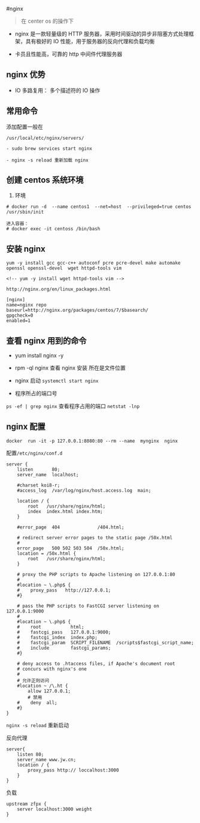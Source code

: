 #nginx

> 在 center os 的操作下

- nginx 是一款轻量级的 HTTP 服务器，采用时间驱动的异步非阻塞方式处理框架，具有极好的 IO 性能，用于服务器的反向代理和负载均衡

* 卡员且性能高，可靠的 http 中间件代理服务器

## nginx 优势

- IO 多路复用： 多个描述符的 IO 操作

## 常用命令

添加配置一般在

`/usr/local/etc/nginx/servers/`

`- sudo brew services start nginx`

`- nginx -s reload 重新加载 nginx`

## 创建 centos 系统环境

1. 环境

```
# docker run -d  --name centos1  --net=host  --privileged=true centos  /usr/sbin/init

进入容器：
# docker exec -it centoss /bin/bash
```

## 安装 nginx

```
yum -y install gcc gcc-c++ autoconf pcre pcre-devel make automake openssl openssl-devel  wget httpd-tools vim

<!-- yum -y install wget httpd-tools vim -->
```

`http://nginx.org/en/linux_packages.html`

```
[nginx]
name=nginx repo
baseurl=http://nginx.org/packages/centos/7/$basearch/
gpgcheck=0
enabled=1
```

## 查看 nginx 用到的命令

- yum install nginx -y

* rpm -ql nginx 查看 nginx 安装 所在是文件位置

* nginx 启动 `systemctl start nginx`

* 程序所占的端口号

`ps -ef | grep nginx` 查看程序占用的端口
`netstat -lnp`

## nginx 配置

```
docker  run -it -p 127.0.0.1:8080:80 --rm --name  mynginx  nginx
```

配置`/etc/nginx/conf.d`

```
server {
    listen       80;
    server_name  localhost;

    #charset koi8-r;
    #access_log  /var/log/nginx/host.access.log  main;

    location / {
        root   /usr/share/nginx/html;
        index  index.html index.htm;
    }

    #error_page  404              /404.html;

    # redirect server error pages to the static page /50x.html
    #
    error_page   500 502 503 504  /50x.html;
    location = /50x.html {
        root   /usr/share/nginx/html;
    }

    # proxy the PHP scripts to Apache listening on 127.0.0.1:80
    #
    #location ~ \.php$ {
    #    proxy_pass   http://127.0.0.1;
    #}

    # pass the PHP scripts to FastCGI server listening on 127.0.0.1:9000
    #
    #location ~ \.php$ {
    #    root           html;
    #    fastcgi_pass   127.0.0.1:9000;
    #    fastcgi_index  index.php;
    #    fastcgi_param  SCRIPT_FILENAME  /scripts$fastcgi_script_name;
    #    include        fastcgi_params;
    #}

    # deny access to .htaccess files, if Apache's document root
    # concurs with nginx's one
    #
    # 允许正则访问
    #location ~ /\.ht {
        allow 127.0.0.1;
        # 禁用
    #    deny  all;
    #}
}
```

`nginx -s reload` 重新启动

反向代理

```
server{
    listen 80;
    server_name www.jw.cn;
    location / {
        proxy_pass http:// loccalhost:3000
    }
}
```

负载

```
upstream zfpx {
    server localhost:3000 weight
}
```
